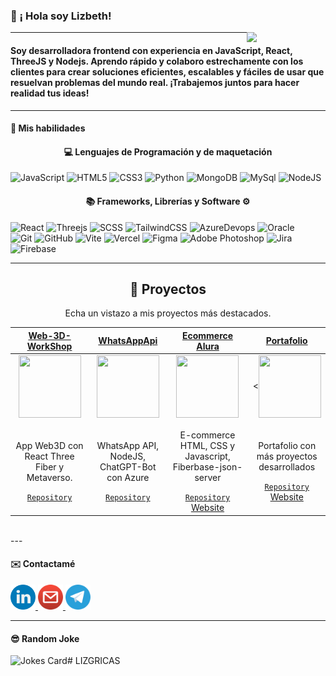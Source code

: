 ﻿### 👋 ¡ Hola soy Lizbeth! 
<img align='right' src='https://octodex.github.com/images/femalecodertocat.png' width='25%'> 

---

#### Soy desarrolladora frontend con experiencia en JavaScript, React, ThreeJS y Nodejs. Aprendo rápido y colaboro estrechamente con los clientes para crear soluciones eficientes, escalables y fáciles de usar que resuelvan problemas del mundo real. ¡Trabajemos juntos para hacer realidad tus ideas!

---

#### 🌱 Mis habilidades



<h4 align="center">💻 Lenguajes de Programación y de maquetación </h4>




![JavaScript](https://img.shields.io/badge/javascript-%23323330.svg?style=for-the-badge&logo=javascript&logoColor=%23F7DF1E)
![HTML5](https://img.shields.io/badge/html5-%23E34F26.svg?style=for-the-badge&logo=html5&logoColor=white)
![CSS3](https://img.shields.io/badge/css3-%231572B6.svg?style=for-the-badge&logo=css3&logoColor=white)
![Python](https://img.shields.io/badge/Python-FFD43B?style=for-the-badge&logo=python&logoColor=blue)
![MongoDB](https://img.shields.io/badge/MongoDB-4EA94B?style=for-the-badge&logo=mongodb&logoColor=white)
![MySql](https://img.shields.io/badge/MySQL-005C84?style=for-the-badge&logo=mysql&logoColor=white)
![NodeJS](https://img.shields.io/badge/node.js-6DA55F?style=for-the-badge&logo=node.js&logoColor=white)



<h4 align="center">📚 Frameworks, Librerías y Software ⚙</h4>



![React](https://img.shields.io/badge/react-%2320232a.svg?style=for-the-badge&logo=react&logoColor=%2361DAFB)
![Threejs](https://img.shields.io/badge/threejs-black?style=for-the-badge&logo=three.js&logoColor=white)
![SCSS](https://img.shields.io/badge/SCSS-hotpink.svg?style=for-the-badge&logo=SASS&logoColor=white)
![TailwindCSS](https://img.shields.io/badge/tailwindcss-%2338B2AC.svg?style=for-the-badge&logo=tailwind-css&logoColor=white)
![AzureDevops](https://img.shields.io/badge/Azure_DevOps-0078D7?style=for-the-badge&logo=azure-devops&logoColor=white) 
![Oracle](https://img.shields.io/badge/Oracle-F80000?style=for-the-badge&logo=Oracle&logoColor=white)  
![Git](https://img.shields.io/badge/git-%23F05033.svg?style=for-the-badge&logo=git&logoColor=white)
![GitHub](https://img.shields.io/badge/github-%23121011.svg?style=for-the-badge&logo=github&logoColor=white)
![Vite](https://img.shields.io/badge/vite-%23646CFF.svg?style=for-the-badge&logo=vite&logoColor=white)
![Vercel](https://img.shields.io/badge/vercel-%23000000.svg?style=for-the-badge&logo=vercel&logoColor=white)
![Figma](https://img.shields.io/badge/figma-%23F24E1E.svg?style=for-the-badge&logo=figma&logoColor=white)
![Adobe Photoshop](https://img.shields.io/badge/adobe%20photoshop-%2331A8FF.svg?style=for-the-badge&logo=adobe%20photoshop&logoColor=white)
![Jira](https://img.shields.io/badge/jira-%230A0FFF.svg?style=for-the-badge&logo=jira&logoColor=white)
![Firebase](https://img.shields.io/badge/firebase-ffca28?style=for-the-badge&logo=firebase&logoColor=black)


---

<h2 align="center">🚀 Proyectos</h2>
<p align="center">Echa un vistazo a mis proyectos más destacados.</p>
  
| <a href="https://github.com/LIZGRICAS/Web-3D-WorkShop" target="_blank">**Web-3D-WorkShop**</a> | <a href="" target="_blank">**WhatsAppApi**</a> | <a href="https://github.com/LIZGRICAS/Challenge-ONE-Sprint-02---AluraGeek">**Ecommerce Alura**</a> | <a href="[https://github.com/sammwyy/Lure](https://portafoliolizbethgrisales.netlify.app/)" target="_blank">**Portafolio**</a>  |
| :---: | :---: | :---: | :---: |
<img align='center' width="100px" src='https://github.com/LIZGRICAS/LIZGRICAS/assets/102168375/fd8b239f-d876-4ade-a739-ef6f0797c213' height='100px'> | <img align='center' src='https://github.com/LIZGRICAS/LIZGRICAS/assets/102168375/bb10e523-ab1e-4836-a9a1-f48d9228bf6a' width="100px" height='100px'> | <img align='center' width="100px" src='https://github.com/LIZGRICAS/LIZGRICAS/assets/102168375/1cc14f6f-85f2-451e-81aa-237d3a864059' height='100px'>  | <<img align='center' src='https://octodex.github.com/images/daftpunktocat-thomas.gif' width="100px"  height='100px'> |
| <p>App Web3D con React Three Fiber y Metaverso.</p> <a href="https://github.com/LIZGRICAS/Web-3D-WorkShop/tree/main" target="_blank">`Repository`</a> | <p>WhatsApp API, NodeJS, ChatGPT-Bot con Azure</p> <a href="https://github.com/LIZGRICAS/WhatsAppApi" target="_blank">`Repository`</a> | <p>E-commerce HTML, CSS y Javascript, Fiberbase-json-server</p> <a href="https://github.com/LIZGRICAS/Challenge-ONE-Sprint-02---AluraGeek" target="_blank">`Repository`</a> <a href="https://alura-ecommerce.web.app/" target="_blank">Website</a> | <p>Portafolio con más proyectos desarrollados</p> <a href="https://github.com/LIZGRICAS/Trabajo-Final-Poli" target="_blank">`Repository`</a> <a href="https://portafoliolizbethgrisales.netlify.app/" target="_blank">Website</a> |
<br/>
---



#### ✉️ Contactamé

<p align="left">
	<a href="https://www.linkedin.com/in/lizbeth-grisales-castro" target="_blank" rel="noreferrer">
		<img src="assets/linkedin.png" width="40" height="40" alt="LinkedIn" title="LinkedIn"/>
	</a>
	<a href="mailto:lizgricas@gmail.com" target="_blank" rel="noreferrer">
		<img src="assets/gmail.png" width="40" height="40" alt="Gmail" title="Gmail"/>
	</a>
		<a href="https://t.me/LizGricas" target="_blank" rel="noreferrer">
		<img src="assets/telegram.png" width="40" height="40" alt="Telegram" title="Telegram"/>
	</a>
</p>

---

#### 😎 Random Joke

![Jokes Card](https://readme-jokes.vercel.app/api?borderColor=%23FFF&bgColor=%2322272E)# LIZGRICAS
